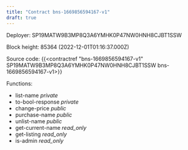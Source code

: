 ```yaml
---
title: "Contract bns-1669856594167-v1"
draft: true
---
```

Deployer: SP19MATW9B3MP8Q3A6YMHK0P47NW0HNH8CJBT1SSW


 



Block height: 85364 (2022-12-01T01:16:37.000Z)

Source code: {{<contractref "bns-1669856594167-v1" SP19MATW9B3MP8Q3A6YMHK0P47NW0HNH8CJBT1SSW bns-1669856594167-v1>}}

Functions:

* list-name _private_
* to-bool-response _private_
* change-price _public_
* purchase-name _public_
* unlist-name _public_
* get-current-name _read_only_
* get-listing _read_only_
* is-admin _read_only_
